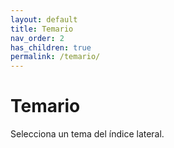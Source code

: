 ```yaml
---
layout: default
title: Temario
nav_order: 2
has_children: true
permalink: /temario/
---
```


# Temario
Selecciona un tema del índice lateral.
